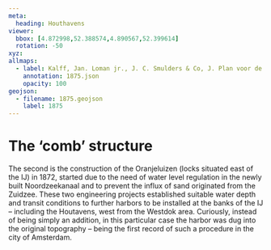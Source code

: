 ```yaml
---
meta:
  heading: Houthavens
viewer:
  bbox: [4.872998,52.388574,4.890567,52.399614]
  rotation: -50
xyz:
allmaps:
  - label: Kalff, Jan. Loman jr., J. C. Smulders & Co, J. Plan voor de uitbreiding van Amsterdam opgemaakt in 1875. Scale 1:7500. Stadsarchief Amsterdam.
    annotation: 1875.json
    opacity: 100
geojson:
  - filename: 1875.geojson
    label: 1875
---
```

# The ‘comb’ structure
The second is the construction of the Oranjeluizen (locks situated east of the IJ) in 1872, started due to the need of water level regulation in the newly built Noordzeekanaal and to prevent the influx of sand originated from the Zuidzee. These two engineering projects established suitable water depth and transit conditions to further harbors to be installed at the banks of the IJ – including the Houtavens, west from the Westdok area. Curiously, instead of being simply an addition, in this particular case the harbor was dug into the original topography – being the first record of such a procedure in the city of Amsterdam.

